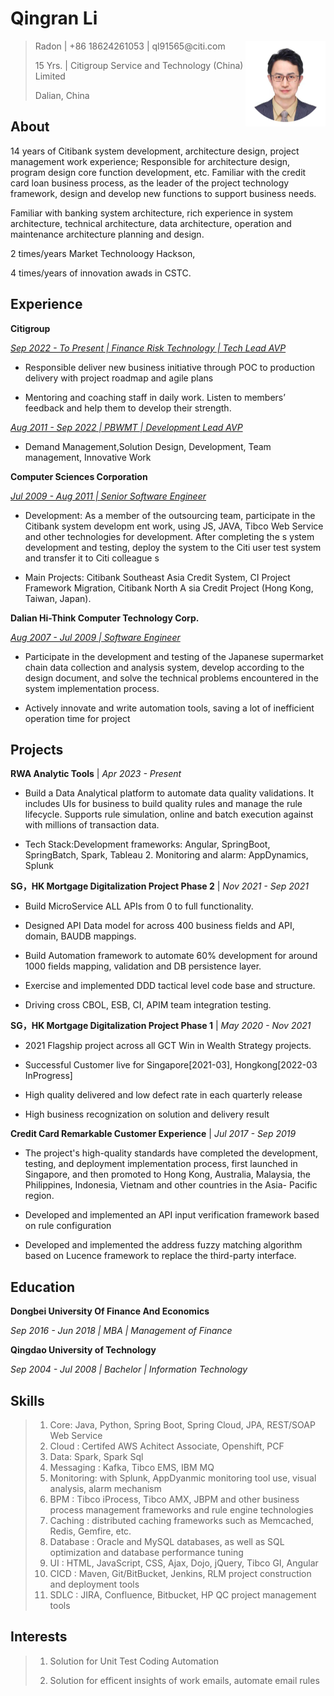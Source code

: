 # Qingran Li 

><img src="./Radon-CV.assets/icon-circle.png" alt="Radon-icon" style="float:right; zoom:50%;" />
>Radon | +86 18624261053 | ql91565@citi.com 
>
> 15 Yrs. | Citigroup Service and Technology (China) Limited
>
> Dalian, China

## About

14 years of Citibank system development, architecture design, project management work experience; Responsible for architecture design, program design core function development, etc. Familiar with the credit card loan business process, as the leader of the project technology framework, design and develop new functions to support business needs.

Familiar with banking system architecture, rich experience in system architecture, technical architecture, data architecture, operation and maintenance architecture planning and design.

2 times/years Market Technoloogy Hackson,  

4 times/years of innovation awads in CSTC.

## Experience

**Citigroup**

<u>*Sep 2022 - To Present | Finance Risk Technology | Tech Lead AVP*</u>

* Responsible deliver new business initiative through POC to production delivery with project roadmap and agile plans

* Mentoring and coaching staff in daily work. Listen to members’ feedback and help them to develop their strength.

<u>*Aug 2011 - Sep 2022 | PBWMT | Development Lead AVP*</u>

* Demand Management,Solution Design, Development, Team management, Innovative Work

**Computer Sciences Corporation**

<u>*Jul 2009 - Aug 2011 | Senior Software Engineer*</u>

* Development: As a member of the outsourcing team, participate in the Citibank system developm ent work, using JS, JAVA, Tibco Web Service and other technologies for development. After completing the s ystem development and testing, deploy the system to the Citi user test system and transfer it to Citi colleague s

* Main Projects: Citibank Southeast Asia Credit System, CI Project Framework Migration, Citibank North A sia Credit Project (Hong Kong, Taiwan, Japan).

**Dalian Hi-Think Computer Technology Corp.**

<u>*Aug 2007 - Jul 2009 | Software Engineer*</u>

* Participate in the development and testing of the Japanese supermarket chain data collection and analysis system, develop according to the design document, and solve the technical problems encountered in the system implementation process.

* Actively innovate and write automation tools, saving a lot of inefficient operation time for project

Projects
-----------------
**RWA Analytic Tools**  | *Apr 2023 - Present* 

* Build a Data Analytical platform to automate data quality validations. It includes UIs for business to build quality rules and manage the rule lifecycle. Supports rule simulation, online and batch execution against with millions of transaction data.

* Tech Stack:Development frameworks: Angular, SpringBoot, SpringBatch, Spark, Tableau 2. Monitoring and alarm: AppDynamics, Splunk

**SG，HK Mortgage Digitalization Project Phase 2** | *Nov 2021 - Sep 2021*

* Build MicroService ALL APIs from 0 to full functionality.

* Designed API Data model for across 400 business fields and API, domain, BAUDB mappings. 

* Build Automation framework to automate 60% development for around 1000 fields mapping, validation and DB persistence layer.

* Exercise and implemented DDD tactical level code base and structure.

* Driving cross CBOL, ESB, CI, APIM team integration testing.

**SG，HK Mortgage Digitalization Project Phase 1** | *May 2020 - Nov 2021*

* 2021 Flagship project across all GCT Win in Wealth Strategy projects.

* Successful Customer live for Singapore[2021-03], Hongkong[2022-03 InProgress] 

* High quality delivered and low defect rate in each quarterly release

* High business recognization on solution and delivery result

**Credit Card Remarkable Customer Experience** | *Jul 2017 - Sep 2019*

* The project's high-quality standards have completed the development, testing, and deployment implementation process, first launched in Singapore, and then promoted to Hong Kong, Australia, Malaysia, the Philippines, Indonesia, Vietnam and other countries in the Asia- Pacific region.

* Developed and implemented an API input verification framework based on rule configuration

* Developed and implemented the address fuzzy matching algorithm based on Lucence framework to replace the third-party interface.

Education
---------

**Dongbei University Of Finance And Economics** 

*Sep 2016 - Jun 2018 | MBA | Management of Finance*

**Qingdao University of Technology** 

*Sep 2004 - Jul 2008 | Bachelor | Information Technology*

Skills
------

> 1. Core:  Java, Python, Spring Boot, Spring Cloud, JPA, REST/SOAP Web Service
> 2. Cloud : Certifed AWS Achitect Associate, Openshift, PCF
> 3. Data: Spark, Spark Sql
> 4. Messaging : Kafka, Tibco EMS, IBM MQ
> 5. Monitoring: with Splunk, AppDyanmic monitoring tool use, visual analysis, alarm mechanism
> 6. BPM : Tibco iProcess, Tibco AMX, JBPM and other business process management frameworks and rule engine technologies 
> 7. Caching : distributed caching frameworks such as Memcached, Redis, Gemfire, etc.
> 8. Database : Oracle and MySQL databases, as well as SQL optimization and database performance tuning
> 9. UI : HTML, JavaScript, CSS, Ajax, Dojo, jQuery, Tibco GI, Angular
> 10. CICD : Maven, Git/BitBucket, Jenkins, RLM project construction and deployment tools
> 11. SDLC : JIRA, Confluence, Bitbucket, HP QC project management tools

Interests
--------

> 1. Solution for Unit Test Coding Automation
>
> 2. Solution for efficent insights of work emails,  automate email rules